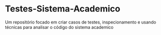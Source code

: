 # Testes-Sistema-Academico
Um repositório focado em criar casos de testes, inspecionamento e usando técnicas para analisar o código do sistema academico

